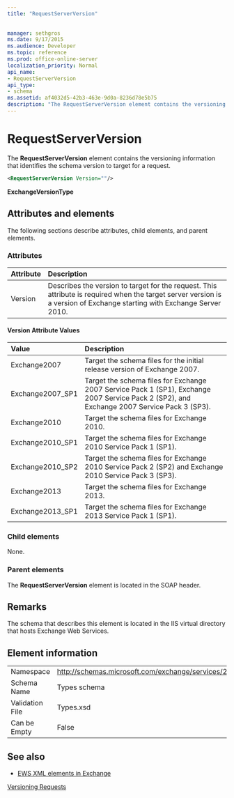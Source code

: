 ```yaml
---
title: "RequestServerVersion"
 
 
manager: sethgros
ms.date: 9/17/2015
ms.audience: Developer
ms.topic: reference
ms.prod: office-online-server
localization_priority: Normal
api_name:
- RequestServerVersion
api_type:
- schema
ms.assetid: af4032d5-42b3-463e-9d0a-8236d78e5b75
description: "The RequestServerVersion element contains the versioning information that identifies the schema version to target for a request."
---
```


# RequestServerVersion

The **RequestServerVersion** element contains the versioning information that identifies the schema version to target for a request. 
  
```XML
<RequestServerVersion Version=""/>
```

 **ExchangeVersionType**
## Attributes and elements

The following sections describe attributes, child elements, and parent elements.
  
### Attributes

|**Attribute**|**Description**|
|:-----|:-----|
|Version  <br/> |Describes the version to target for the request. This attribute is required when the target server version is a version of Exchange starting with Exchange Server 2010.  <br/> |
   
#### Version Attribute Values

|**Value**|**Description**|
|:-----|:-----|
|Exchange2007  <br/> |Target the schema files for the initial release version of Exchange 2007.  <br/> |
|Exchange2007_SP1  <br/> |Target the schema files for Exchange 2007 Service Pack 1 (SP1), Exchange 2007 Service Pack 2 (SP2), and Exchange 2007 Service Pack 3 (SP3).  <br/> |
|Exchange2010  <br/> |Target the schema files for Exchange 2010.  <br/> |
|Exchange2010_SP1  <br/> |Target the schema files for Exchange 2010 Service Pack 1 (SP1).  <br/> |
|Exchange2010_SP2  <br/> |Target the schema files for Exchange 2010 Service Pack 2 (SP2) and Exchange 2010 Service Pack 3 (SP3).  <br/> |
|Exchange2013  <br/> |Target the schema files for Exchange 2013.  <br/> |
|Exchange2013_SP1  <br/> |Target the schema files for Exchange 2013 Service Pack 1 (SP1).  <br/> |
   
### Child elements

None.
  
### Parent elements

The **RequestServerVersion** element is located in the SOAP header. 
  
## Remarks

The schema that describes this element is located in the IIS virtual directory that hosts Exchange Web Services.
  
## Element information

|||
|:-----|:-----|
|Namespace  <br/> |http://schemas.microsoft.com/exchange/services/2006/types  <br/> |
|Schema Name  <br/> |Types schema  <br/> |
|Validation File  <br/> |Types.xsd  <br/> |
|Can be Empty  <br/> |False  <br/> |
   
## See also



- [EWS XML elements in Exchange](ews-xml-elements-in-exchange.md)


[Versioning Requests](http://msdn.microsoft.com/library/76877b0a-d2e5-4c74-9295-7b445a41d46a%28Office.15%29.aspx)


